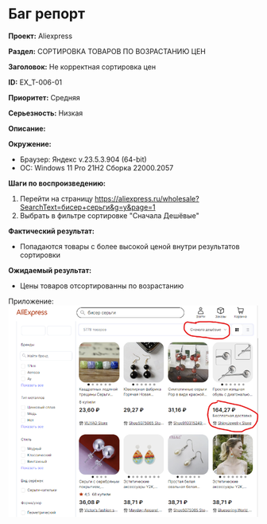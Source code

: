 # Баг репорт

**Проект:** Aliexpress

**Раздел:** СОРТИРОВКА ТОВАРОВ ПО ВОЗРАСТАНИЮ ЦЕН

**Заголовок:** Не корректная сортировка цен

**ID:** EX_T-006-01

 **Приоритет:** Средняя

 **Серьезность:** Низкая

**Описание:**

**Окружение:**  

* Браузер: Яндекс v.23.5.3.904 (64-bit)
* OC: Windows 11 Pro 21H2 Сборка 22000.2057

**Шаги по воспроизведению:**

1. Перейти на страницу <https://aliexpress.ru/wholesale?SearchText=бисер+серьги&g=y&page=1>
2. Выбрать в фильтре сортировке "Сначала Дешёвые"

**Фактический результат:**

* Попадаются товары с более высокой ценой внутри результатов сортировки

**Ожидаемый результат:**

* Цены товаров отсортированны по возрастанию

Приложение:  
![Изображение 6](../assets/img_ex_t/cost_low.png "Сортировка цен по возрастанию")
